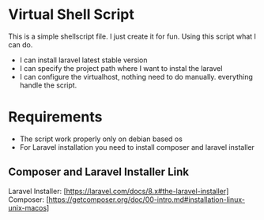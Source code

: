 # Virtual Shell Script

This is a simple shellscript file. I just create it for fun. Using this script what I can do.

* I can install laravel latest stable version
* I can specify the project path where I want to instal the laravel
* I can configure the virtualhost, nothing need to do manually. everything handle the script.

# Requirements

* The script work properly only on debian based os
* For Laravel installation you need to install composer and laravel installer

## Composer and Laravel Installer Link

Laravel Installer: [https://laravel.com/docs/8.x#the-laravel-installer]
Composer: [https://getcomposer.org/doc/00-intro.md#installation-linux-unix-macos]


